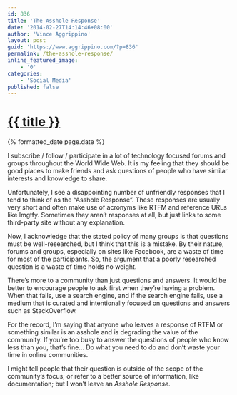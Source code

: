```yaml
---
id: 836
title: 'The Asshole Response'
date: '2014-02-27T14:14:46+08:00'
author: 'Vince Aggrippino'
layout: post
guid: 'https://www.aggrippino.com/?p=836'
permalink: /the-asshole-response/
inline_featured_image:
    - '0'
categories:
    - 'Social Media'
published: false
---
```

<h1 class="post__title"><a href="{{ page.url }}">{{ title }}</a></h1>
<div class="post__date">{% formatted_date page.date %}</div>

I subscribe / follow / participate in a lot of technology focused forums and groups throughout the World Wide Web. It is my feeling that they should be good places to make friends and ask questions of people who have similar interests and knowledge to share.

Unfortunately, I see a disappointing number of unfriendly responses that I tend to think of as the “Asshole Response”. These responses are usually very short and often make use of acronyms like RTFM and reference URLs like lmgtfy. Sometimes they aren’t responses at all, but just links to some third-party site without any explanation.

Now, I acknowledge that the stated policy of many groups is that questions must be well-researched, but I think that this is a mistake. By their nature, forums and groups, especially on sites like Facebook, are a waste of time for most of the participants. So, the argument that a poorly researched question is a waste of time holds no weight.

There’s more to a community than just questions and answers. It would be better to encourage people to ask first when they’re having a problem. When that fails, use a search engine, and if the search engine fails, use a medium that is curated and intentionally focused on questions and answers such as StackOverflow.

For the record, I’m saying that anyone who leaves a response of RTFM or something similar is an asshole and is degrading the value of the community. If you’re too busy to answer the questions of people who know less than you, that’s fine… Do what you need to do and don’t waste your time in online communities.

I might tell people that their question is outside of the scope of the community’s focus; or refer to a better source of information, like documentation; but I won’t leave an *Asshole Response*.